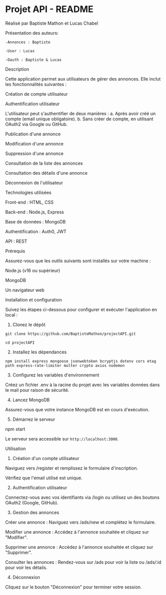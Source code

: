 ﻿# Projet API - README

Réalisé par Baptiste Mathon et Lucas Chabel

Présentation des auteurs:

    -Annonces : Baptiste 
    
    -User : Lucas
    
    -Oauth : Baptiste & Lucas
    

Description

Cette application permet aux utilisateurs de gérer des annonces. Elle inclut les fonctionnalités suivantes :

Création de compte utilisateur

Authentification utilisateur

L'utilisateur peut s'authentifier de deux manières :
a. Après avoir créé un compte (email unique obligatoire).
b. Sans créer de compte, en utilisant OAuth2 via Google ou GitHub.

Publication d'une annonce

Modification d'une annonce

Suppression d'une annonce

Consultation de la liste des annonces

Consultation des détails d'une annonce

Déconnexion de l'utilisateur

Technologies utilisées

Front-end : HTML, CSS

Back-end : Node.js, Express

Base de données : MongoDB

Authentification : Auth0, JWT

API : REST

Prérequis

Assurez-vous que les outils suivants sont installés sur votre machine :

Node.js (v16 ou supérieur)

MongoDB

Un navigateur web

Installation et configuration

Suivez les étapes ci-dessous pour configurer et exécuter l'application en local :

1. Clonez le dépôt
   
```
git clone https://github.com/BaptisteMathon/projectAPI.git

cd projectAPI
```

2. Installez les dépendances
```
npm install express mongoose jsonwebtoken bcryptjs dotenv cors etag path express-rate-limiter multer crypto axios nodemon
```

3. Configurez les variables d'environnement

Créez un fichier .env à la racine du projet avec les variables données dans le mail pour raison de sécurité.

4. Lancez MongoDB

Assurez-vous que votre instance MongoDB est en cours d'exécution.

5. Démarrez le serveur

npm start

Le serveur sera accessible sur ``` http://localhost:3000 ```.

Utilisation

1. Création d'un compte utilisateur

Naviguez vers /register et remplissez le formulaire d'inscription.

Vérifiez que l'email utilisé est unique.

2. Authentification utilisateur

Connectez-vous avec vos identifiants via /login ou utilisez un des boutons OAuth2 (Google, GitHub).

3. Gestion des annonces

Créer une annonce : Naviguez vers /ads/new et complétez le formulaire.

Modifier une annonce : Accédez à l'annonce souhaitée et cliquez sur "Modifier".

Supprimer une annonce : Accédez à l'annonce souhaitée et cliquez sur "Supprimer".

Consulter les annonces : Rendez-vous sur /ads pour voir la liste ou /ads/:id pour voir les détails.

4. Déconnexion

Cliquez sur le bouton "Déconnexion" pour terminer votre session.
